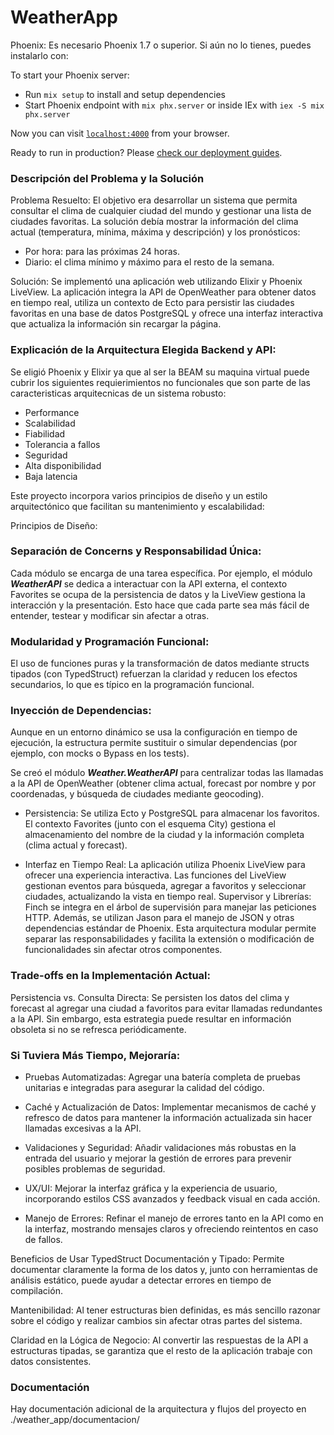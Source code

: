 # WeatherApp

Phoenix:
Es necesario Phoenix 1.7 o superior. Si aún no lo tienes, puedes instalarlo con:

To start your Phoenix server:

  * Run `mix setup` to install and setup dependencies
  * Start Phoenix endpoint with `mix phx.server` or inside IEx with `iex -S mix phx.server`

Now you can visit [`localhost:4000`](http://localhost:4000) from your browser.

Ready to run in production? Please [check our deployment guides](https://hexdocs.pm/phoenix/deployment.html).



### Descripción del Problema y la Solución
Problema Resuelto:
El objetivo era desarrollar un sistema que permita consultar el clima de cualquier ciudad del mundo y gestionar una lista de ciudades favoritas. La solución debía mostrar la información del clima actual (temperatura, mínima, máxima y descripción) y los pronósticos:

* Por hora: para las próximas 24 horas.
* Diario: el clima mínimo y máximo para el resto de la semana.

Solución:
Se implementó una aplicación web utilizando Elixir y Phoenix LiveView. La aplicación integra la API de OpenWeather para obtener datos en tiempo real, utiliza un contexto de Ecto para persistir las ciudades favoritas en una base de datos PostgreSQL y ofrece una interfaz interactiva que actualiza la información sin recargar la página.


### Explicación de la Arquitectura Elegida Backend y API:

Se eligió Phoenix y Elixir ya que al ser la BEAM su maquina virtual puede cubrir los siguientes requierimientos no funcionales que son parte de las caracteristicas arquitecnicas de un sistema robusto:

* Performance
* Scalabilidad
* Fiabilidad
* Tolerancia a fallos
* Seguridad
* Alta disponibilidad
* Baja latencia 

Este proyecto incorpora varios principios de diseño y un estilo arquitectónico que facilitan su mantenimiento y escalabilidad:

Principios de Diseño:

### Separación de Concerns y Responsabilidad Única:
Cada módulo se encarga de una tarea específica. Por ejemplo, el módulo ***WeatherAPI*** se dedica a interactuar con la API externa, el contexto Favorites se ocupa de la persistencia de datos y la LiveView gestiona la interacción y la presentación. Esto hace que cada parte sea más fácil de entender, testear y modificar sin afectar a otras.

### Modularidad y Programación Funcional:
El uso de funciones puras y la transformación de datos mediante structs tipados (con TypedStruct) refuerzan la claridad y reducen los efectos secundarios, lo que es típico en la programación funcional.


### Inyección de Dependencias:
Aunque en un entorno dinámico se usa la configuración en tiempo de ejecución, la estructura permite sustituir o simular dependencias (por ejemplo, con mocks o Bypass en los tests).

Se creó el módulo ***Weather.WeatherAPI*** para centralizar todas las llamadas a la API de OpenWeather (obtener clima actual, forecast por nombre y por coordenadas, y búsqueda de ciudades mediante geocoding).


* Persistencia:
Se utiliza Ecto y PostgreSQL para almacenar los favoritos. El contexto Favorites (junto con el esquema City) gestiona el almacenamiento del nombre de la ciudad y la información completa (clima actual y forecast).

* Interfaz en Tiempo Real:
La aplicación utiliza Phoenix LiveView para ofrecer una experiencia interactiva. Las funciones del LiveView gestionan eventos para búsqueda, agregar a favoritos y seleccionar ciudades, actualizando la vista en tiempo real.
Supervisor y Librerías:
Finch se integra en el árbol de supervisión para manejar las peticiones HTTP. Además, se utilizan Jason para el manejo de JSON y otras dependencias estándar de Phoenix.
Esta arquitectura modular permite separar las responsabilidades y facilita la extensión o modificación de funcionalidades sin afectar otros componentes.

### Trade-offs en la Implementación Actual:

Persistencia vs. Consulta Directa:
Se persisten los datos del clima y forecast al agregar una ciudad a favoritos para evitar llamadas redundantes a la API. Sin embargo, esta estrategia puede resultar en información obsoleta si no se refresca periódicamente.

### Si Tuviera Más Tiempo, Mejoraría:

* Pruebas Automatizadas:
Agregar una batería completa de pruebas unitarias e integradas para asegurar la calidad del código.

* Caché y Actualización de Datos:
Implementar mecanismos de caché y refresco de datos para mantener la información actualizada sin hacer llamadas excesivas a la API.

* Validaciones y Seguridad:
Añadir validaciones más robustas en la entrada del usuario y mejorar la gestión de errores para prevenir posibles problemas de seguridad.

* UX/UI:
Mejorar la interfaz gráfica y la experiencia de usuario, incorporando estilos CSS avanzados y feedback visual en cada acción.

* Manejo de Errores:
Refinar el manejo de errores tanto en la API como en la interfaz, mostrando mensajes claros y ofreciendo reintentos en caso de fallos.


Beneficios de Usar TypedStruct
Documentación y Tipado:
Permite documentar claramente la forma de los datos y, junto con herramientas de análisis estático, puede ayudar a detectar errores en tiempo de compilación.

Mantenibilidad:
Al tener estructuras bien definidas, es más sencillo razonar sobre el código y realizar cambios sin afectar otras partes del sistema.

Claridad en la Lógica de Negocio:
Al convertir las respuestas de la API a estructuras tipadas, se garantiza que el resto de la aplicación trabaje con datos consistentes.


### Documentación

Hay documentación adicional de la arquitectura y flujos del proyecto en ./weather_app/documentacion/
